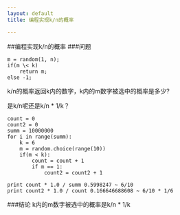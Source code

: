 ```yaml
---
layout: default
title: 编程实现k/n的概率

---
```

##编程实现k/n的概率
###问题

	m = random(1, n);   
	if(m \< k)
		return m;
	else -1;

k/n的概率返回k内的数字，k内的m数字被选中的概率是多少?

是k/n呢还是k/n * 1/k？

	count = 0
	count2 = 0
	summ = 10000000
	for i in range(summ):
		k = 6
		m = random.choice(range(10))
		if(m < k):
			count = count + 1
			if m == 1:
				count2 = count2 + 1
	
	print count * 1.0 / summ 0.5998247 ~ 6/10
	print count2 * 1.0 / count 0.166646688608 ~ 6/10 * 1/6

###结论
k内的m数字被选中的概率是k/n * 1/k	
	